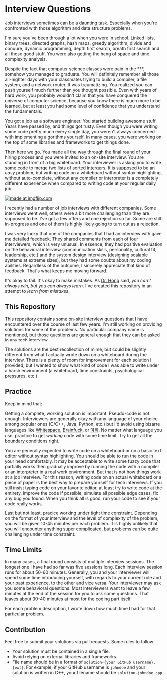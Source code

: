 # Interview Questions

Job interviews sometimes can be a daunting task. Especially when you're
confronted with those algorithm and data structure problems.

I'm sure you've been through a lot when you were in school. Linked lists,
binary trees, directed graphs, hash maps, greedy algorithm, divide and conqure,
dynamic programming, depth first search, breath first search and all those good
stuff. You were also getting the hang of space and time complexity analysis.

Despite the fact that computer science classes were pain in the \*\*\*, somehow
you managed to graduate. You will definitely remember all those all-nighter
days with your classmates trying to build a compiler, a file system, and a
network router. It was traumatizing. You realized you can push yourself much
further than you thought possible. Even with years of hard work, you probably
wouldn't claim that you have conquered the universe of computer science,
because you know there is much more to be learned, but at least you had some
level of confidence that you understand the fundamentals.

You got a job as a software engineer. You started building awesome stuff.
Years have passed by, and things got rusty. Even though you were writing some
code pretty much every single day, you weren't always concerned with
implementing algorithms yourself. In many cases, you were working on the top of
some libraries and frameworks to get things done.

Then here we go. You made all the way through the final round of your hiring
process and you were invited to an on-site interview. You are standing in front
of a big whiteboard. Your interviewer is asking you to write some code to merge
two lists of sorted intergers. It is supposed to be an *easy* problem, but
writing code on a whiteboard without syntax highlighting, without
auto-complete, without any compiler or interpreter is a completely different
experience when compared to writing code at your regular daily job.

<a href="https://imgflip.com/i/2cuu5x"><img src="https://i.imgflip.com/2cuu5x.jpg" title="made at imgflip.com"/></a>

I recently had a number of job interviews with different companies. Some
interviews went well, others were a bit more challenging than they are supposed
to be. I've got a few offers and one rejection so far. Some are still
in-progress and one of them is highly likely going to turn out as a rejection.

I was very lucky that one of the companies that I had an interview with gave me
detailed feedback. They shared comments from each of four interviewers, which
is very unusual. In essence, they had positive evaluation on the behavioral
interview (communication skills, personality, cultural fit, leadership, etc.)
and the system design interview (designing scalable systems at extreme sizes),
but they had some doubts about my coding abilities. Regardless of the outcome,
I sincerely appreciate that kind of feedback. That's what keeps me moving
forward.

It's okay to fail. It's okay to make mistakes. As [Dr.
Hong](http://www.romela.org/dr-dennis-hong/) said, *you can't always win, but
you can always learn*. I've created this repository in an attempt to *learn
from mistakes*.


## This Repository

This repository contains some on-site interview questions that I have
encountered over the course of last few  years. I'm still working on providing
solutions for some of the problems. No particular company name is mentioned,
but those questions are general enough that they can be asked in any tech
interview.

The solutions are the best recollection of mime, but could be slightly
different from what I actually wrote down on a whiteboard during the interview.
There is a plenty of room for improvement for each solution I provided, but I
wanted to show what kind of code I was able to write under a harsh environment
(a whiteboard, time constraints, psychological pressures, etc.)


## Practice

Keep in mind that:

Getting a complete, working solution is important. Pseudo-code is not enough.
Interviewers are generally okay with any language of your choice among popular
ones (C/C++, Java, Python, etc.) but I'd avoid using bizarre languages like
[Whitespace](https://en.wikipedia.org/wiki/Whitespace_(programming_language)),
[Brainfuck](https://en.wikipedia.org/wiki/Brainfuck), or
[아희](https://aheui.github.io/specification.en). No matter what language you
use, practice to get *working* code with some time limit. Try to get all the
boundary conditions right.

You are generally expected to write code on a whiteboard or on a basic text
editor without syntax highlighting. You should be able to run the code in your
head comfortably. It may be acceptable to write some fuzzy code that partially
works then gradually improve by running the code with a compiler or an
interpreter in a real work environment. But that is not how things work at a
job interview. For this reason, writing code on an actual whiteboard or a piece
of paper is the best way to prepare yourself for tech interviews. If you still
insist typing code on your favorite editor, at least try to write code at the
entirety, improve the code if possible, simulate all possible edge cases, fix
any bug you found. When you think all is good, run your code to see if your
code really works.

Last but not least, pracice working under tight time constraint. Depending on
the format of your interview and the level of complexity of the problem, you
will be given 10-45 minutes per each problem.  It is highly unlikely that you
will encounter anything super complicated, but problems can be quite
challenging under time constraint.


## Time Limits

In many cases, a final round consists of multiple interview sessions. The
longest one I have had so far was five sessions long. Each interview session
runs for about 50-60 minutes. Generally, you and your interviewer will spend
some time introducing yourself, with regards to your current role and your past
experience, to the other and vice versa. Your interviewer may ask you some
behavioral questions. Most interviewers want to leave a few minutes at the end
of the session for you to ask some questions. That leaves about 30-40 minutes
at most for the coding part itself.

For each problem description, I wrote down how much time I had for that
particular problem.


## Contribution

Feel free to submit your solutions via pull requests. Some rules to follow:

- Your solution must be contained in a single file.
- Avoid relying on external libraries and frameworks.
- File name should be in a format of `solution-{your GitHub username}.{ext}`.
  For example, if your GitHub username is `johndoe` and your solution is
  written in C++, your filename should be `solution-johndoe.cpp`
